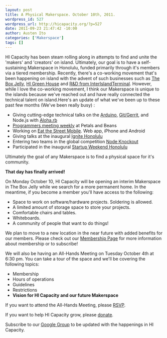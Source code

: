 ```yaml
--- 
layout: post
title: A Physical Makerspace. October 10th, 2011.
wordpress_id: 527
wordpress_url: http://hicapacity.org/?p=527
date: 2011-09-23 21:47:42 -10:00
author: Austen Ito
categories: ['Makerspace']
tags: []
---
```

<div>HI Capacity has been steam rolling along in attempts to find and unite the 'makers' and 'creators' on island. Ultimately, our goal is to have a self-sustaining Makerspace in Honolulu, funded primarily through it's members via a tiered membership. Recently, there's a co-working movement that's been happening on island with the advent of such businesses such as <a href="http://theboxjelly.com/" target="_blank">The Box Jelly</a>, <a href="http://www.higreenhouse.com/" target="_blank">HI Green House</a> and <a href="http://www.indiegogo.com/Interisland-Terminal" target="_blank">R&amp;D from InterIslandTerminal</a>. However, while I love the co-working movement, I think our Makerspace is unique to the islands because we've reached out and have really connected the technical talent on island.Here's an update of what we've been up to these past few months (We've been really busy) :
<ul>
	<li>Giving cutting-edge technical talks on the <a href="http://hicapacity.org/2011/08/06/arduino-night-iv/" target="_blank">Arduino</a>, <a href="http://hicapacity.org/2011/07/23/gerrit-and-advanced-git/" target="_blank">Git/Gerrit</a>, and Node.js with <a href="http://aloharb.org/" target="_blank">Aloha.rb</a></li>
	<li><a href="http://hicapacity.org/wp-content/uploads/2011/08/IMG_1256.jpg" target="_blank">Programmers meeting weekly</a> at Petals and Beans</li>
	<li>Working on <a href="https://github.com/hicapacity/foodtrucks" target="_blank">Eat the Street Mobile</a>. Web app, iPhone and Android</li>
	<li>Giving talks at the inaugural <a href="http://ignitehonolulu.com/" target="_blank">Ignite Honolulu</a></li>
	<li>Entering two teams in the global competition <a href="http://nodeknockout.com/" target="_blank">Node Knockout</a></li>
	<li>Participated in the inaugural <a href="http://honolulu.startupweekend.org/" target="_blank">Startup Weekend Honolulu</a></li>
</ul>
Ultimately the goal of any Makerspace is to find a physical space for it's community.

<strong>That day has finally arrived!</strong>

<strong></strong>On Monday October 10, HI Capacity will be opening an interim Makerspace in The Box Jelly while we search for a more permanent home. In the meantime, if you become a member you'll have access to the following:
<ul>
	<li>Space to work on software/hardware projects. Soldering is allowed.</li>
	<li>A limited amount of storage space to store your projects.</li>
	<li>Comfortable chairs and tables.</li>
	<li>Whiteboards.</li>
	<li>A community of people that want to do things!</li>
</ul>
We plan to move to a new location in the near future with added benefits for our members. Please check out our <a href="http://hicapacity.org/membership" target="_blank">Membership Page</a> for more information about membership or to subscribe!

We will also be having an All-Hands Meeting on Tuesday October 4th at 6:30 pm. You can take a tour of the space and we'll be covering the following topics:
<ul>
	<li>Membership</li>
	<li>Hours of operations</li>
	<li>Guidelines</li>
	<li>Restrictions</li>
	<li><strong>Vision for HI Capacity and our future Makerspace</strong></li>
</ul>
If you want to attend the All-Hands Meeting, please <a href="http://makerspace-boxjelly.eventbrite.com/" target="_blank">RSVP</a>.

If you want to help HI Capacity grow, please <a href="http://www.gofundme.com/HICapacity">donate</a>.

Subscribe to our <a href="https://groups.google.com/forum/#!forum/honolulu-makerspace" target="_blank">Google Group</a> to be updated with the happenings in HI Capacity.
</div>

